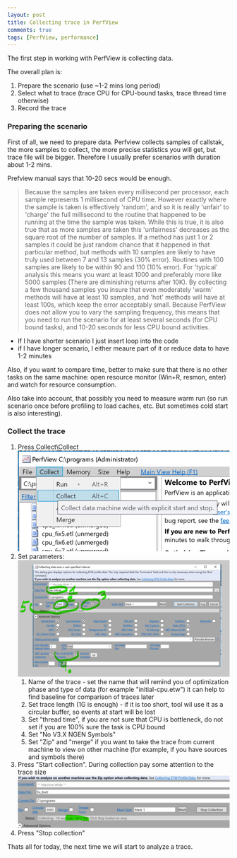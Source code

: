 ```yaml
---
layout: post
title: Collecting trace in PerfView
comments: true
tags: [PerfView, performance]
---
```

The first step in working with PerfView is collecting data. 

The overall plan is:
  1. Prepare the scenario (use ~1-2 mins long period)
  2. Select what to trace (trace CPU for CPU-bound tasks, trace thread time otherwise)
  3. Record the trace

### Preparing the scenario

First of all, we need to prepare data. Perfview collects samples of callstak, the more samples to collect, the more precise statistics you will get, but trace file will be bigger. Therefore I usually prefer scenarios with duration about 1-2 mins. 

Prefview manual says that  10-20 secs would be enough.

> Because the samples are taken every millisecond per processor, each sample represents 1 millisecond of CPU time.   However exactly where the sample is taken is effectively 'random', and so it is really 'unfair' to 'charge' the full millisecond to the routine that happened to be running at the time the sample was taken.   While this is true, it is also true that as more samples are taken this 'unfairness' decreases as the square root of the number of samples.   If a method has just 1 or 2 samples it could be just random chance that it happened in that particular method, but methods with 10 samples are likely to have truly used between 7 and 13 samples (30% error).  Routines with 100 samples are likely to be within 90 and 110 (10% error).    For 'typical' analysis this means you want at least 1000 and preferably more like 5000 samples (There are diminishing returns after 10K).   By collecting a few thousand samples you insure that even moderately 'warm' methods will have at least 10 samples, and 'hot' methods will have at least 100s, which keep the error acceptably small.   Because PerfView does not allow you to vary the sampling frequency, this means that you need to run the scenario for at least several seconds (for CPU bound tasks), and 10-20 seconds for less CPU bound activities.   


- If I have shorter scenario I just insert loop into the code
- if I have longer scenario, I either meaure part of it or reduce data to have 1-2 minutes  
  
Also, if you want to compare time, better to make sure that there is no other tasks on the same machine: open resource monitor (Win+R, resmon, enter) and watch for resource consumption. 

Also take into account, that possibly you need to measure warm run (so run scenario once before profiling to load caches, etc. But sometimes cold start is also interesting).

### Collect the trace

1. Press Collect\Collect
![Perfview opening collect dialog](/assets/perfview-collect-collect.png)
2. Set parameters:
![Settings in collect dialog](/assets/perfview-collect-settings.png)
   1. Name of the trace - set the name that will remind you of optimization phase and type of data (for example "initial-cpu.etw") it can help to find baseline for comparison of traces later
   2. Set trace length (1G is enough) - if it is too short, tool wil use it as a circular buffer, so events at start will be lost
   3. Set "thread time", if you are not sure that CPU is bottleneck, do not  set if you are 100% sure the task is CPU bound  
   4. Set "No V3.X NGEN Symbols" 
   5. Set "Zip" and "merge" if you want to take the trace from current machine to view on other machine (for example, if you have sources and symbols there)
3. Press "Start collection". During collection pay some attention to the trace size
![Current trace size](/assets/perfview-collect-collection.png) 
4. Press "Stop collection"

Thats all for today, the next time we will start to analyze a trace.
